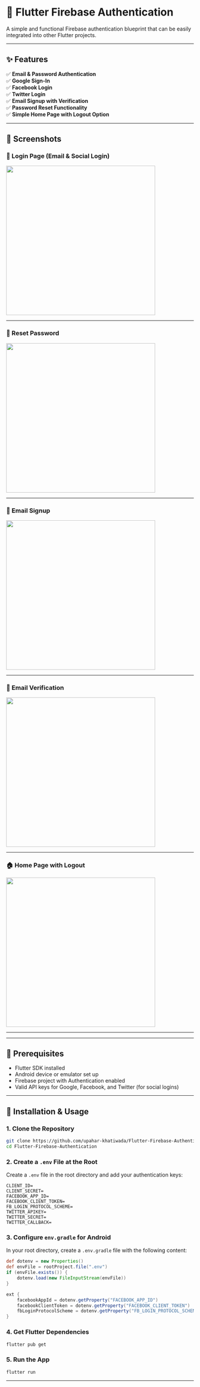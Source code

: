 # 🔐 Flutter Firebase Authentication

A simple and functional Firebase authentication blueprint that can be easily integrated into other Flutter projects.

---

## ✨ Features

✅ **Email & Password Authentication**  
✅ **Google Sign-In**  
✅ **Facebook Login**  
✅ **Twitter Login**  
✅ **Email Signup with Verification**  
✅ **Password Reset Functionality**  
✅ **Simple Home Page with Logout Option**

---

## 📸 Screenshots

### 🔑 Login Page (Email & Social Login)
<img src="https://github.com/user-attachments/assets/8461ac40-d5d1-4084-b2ae-6f9f9d7b1c68" width="400"/>

---

### 🔁 Reset Password
<img src="https://github.com/user-attachments/assets/425ddd69-04f0-4234-8898-f8ab3244f2ba" width="400"/>

---

### 📝 Email Signup
<img src="https://github.com/user-attachments/assets/cbdadb4e-a1c3-464f-b8a5-90d77fde0f5f" width="400"/>

---

### 📧 Email Verification
<img src="https://github.com/user-attachments/assets/e1dc9519-f9b1-47fa-b84a-451a5aea7169" width="400"/>

---

### 🏠 Home Page with Logout
<img src="https://github.com/user-attachments/assets/62356042-463c-48a4-9693-3772e21fc424" width="400"/>

---

---

## 🔧 Prerequisites

- Flutter SDK installed
- Android device or emulator set up
- Firebase project with Authentication enabled
- Valid API keys for Google, Facebook, and Twitter (for social logins)

---

## 🚀 Installation & Usage

### 1. Clone the Repository

```bash
git clone https://github.com/upahar-khatiwada/Flutter-Firebase-Authentication
cd Flutter-Firebase-Authentication
```

### 2. Create a `.env` File at the Root

Create a `.env` file in the root directory and add your authentication keys:

```env
CLIENT_ID=
CLIENT_SECRET=
FACEBOOK_APP_ID=
FACEBOOK_CLIENT_TOKEN=
FB_LOGIN_PROTOCOL_SCHEME=
TWITTER_APIKEY=
TWITTER_SECRET=
TWITTER_CALLBACK=
```

### 3. Configure `env.gradle` for Android

In your root directory, create a `.env.gradle` file with the following content:

```gradle
def dotenv = new Properties()
def envFile = rootProject.file(".env")
if (envFile.exists()) {
    dotenv.load(new FileInputStream(envFile))
}

ext {
    facebookAppId = dotenv.getProperty("FACEBOOK_APP_ID")
    facebookClientToken = dotenv.getProperty("FACEBOOK_CLIENT_TOKEN")
    fbLoginProtocolScheme = dotenv.getProperty("FB_LOGIN_PROTOCOL_SCHEME")
}
```

### 4. Get Flutter Dependencies

```bash
flutter pub get
```

### 5. Run the App

```bash
flutter run
```

---
